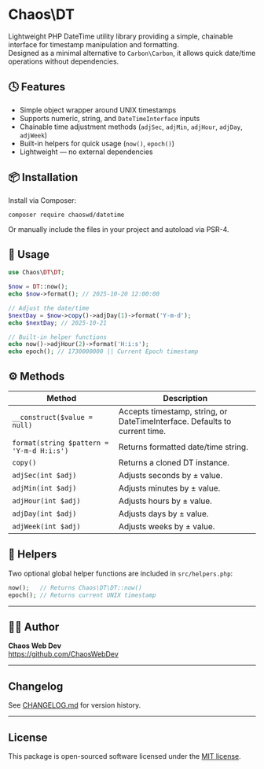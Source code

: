 # Chaos\DT

Lightweight PHP DateTime utility library providing a simple, chainable interface for timestamp manipulation and formatting.  
Designed as a minimal alternative to `Carbon\Carbon`, it allows quick date/time operations without dependencies.

## 🕓 Features

- Simple object wrapper around UNIX timestamps
- Supports numeric, string, and `DateTimeInterface` inputs
- Chainable time adjustment methods (`adjSec`, `adjMin`, `adjHour`, `adjDay`, `adjWeek`)
- Built-in helpers for quick usage (`now()`, `epoch()`)
- Lightweight — no external dependencies

## 📦 Installation

Install via Composer:

```bash
composer require chaoswd/datetime
```

Or manually include the files in your project and autoload via PSR-4.

## 🚀 Usage

```php
use Chaos\DT\DT;

$now = DT::now();
echo $now->format(); // 2025-10-20 12:00:00

// Adjust the date/time
$nextDay = $now->copy()->adjDay(1)->format('Y-m-d');
echo $nextDay; // 2025-10-21

// Built-in helper functions
echo now()->adjHour(2)->format('H:i:s');
echo epoch(); // 1730000000 || Current Epoch timestamp
```

## ⚙️ Methods

| Method                                    | Description                                                                |
| ----------------------------------------- | -------------------------------------------------------------------------- |
| `__construct($value = null)`              | Accepts timestamp, string, or DateTimeInterface. Defaults to current time. |
| `format(string $pattern = 'Y-m-d H:i:s')` | Returns formatted date/time string.                                        |
| `copy()`                                  | Returns a cloned DT instance.                                              |
| `adjSec(int $adj)`                        | Adjusts seconds by ± value.                                                |
| `adjMin(int $adj)`                        | Adjusts minutes by ± value.                                                |
| `adjHour(int $adj)`                       | Adjusts hours by ± value.                                                  |
| `adjDay(int $adj)`                        | Adjusts days by ± value.                                                   |
| `adjWeek(int $adj)`                       | Adjusts weeks by ± value.                                                  |

## 🧩 Helpers

Two optional global helper functions are included in `src/helpers.php`:

```php
now();   // Returns Chaos\DT\DT::now()
epoch(); // Returns current UNIX timestamp
```

---

## 🧑‍💻 Author

**Chaos Web Dev**  
<https://github.com/ChaosWebDev>

---

## Changelog

See [CHANGELOG.md](CHANGELOG.md) for version history.

---

## License

This package is open-sourced software licensed under the [MIT license](LICENSE).